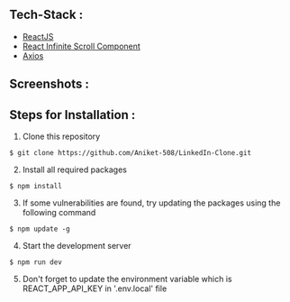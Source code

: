 ## Tech-Stack :
- [ReactJS](https://reactjs.org/docs/getting-started.html)
- [React Infinite Scroll Component](https://github.com/ankeetmaini/react-infinite-scroll-component/blob/master/README.md)
- [Axios](https://axios-http.com/docs/intro)

## Screenshots :


## Steps for Installation :
1. Clone this repository
```
$ git clone https://github.com/Aniket-508/LinkedIn-Clone.git
```
2. Install all required packages
```
$ npm install
```
3. If some vulnerabilities are found, try updating the packages using the following command
```
$ npm update -g
```
4. Start the development server
```
$ npm run dev
```
5. Don't forget to update the environment variable which is REACT_APP_API_KEY in '.env.local' file

